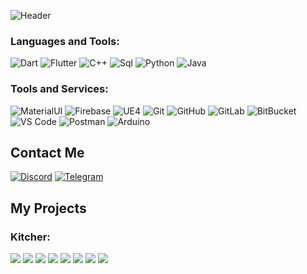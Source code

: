 ![Header](https://github.com/Darkildo/Darkildo/blob/main/assets/logo.jpg)
### Languages and Tools:
![Dart](https://img.shields.io/badge/-Dart-090909?style=for-the-badge&logo=dart&logoColor=097CDB)
![Flutter](https://img.shields.io/badge/-Flutter-090909?style=for-the-badge&logo=flutter&logoColor=47C5FB)
![C++](https://img.shields.io/badge/-C++-090909?style=for-the-badge&logo=C%2b%2b&logoColor=6296CC)
![Sql](https://img.shields.io/badge/-Sql-090909?style=for-the-badge&logo=mysql&logoColor=00648B)
![Python](https://img.shields.io/badge/-Python-black?style=for-the-badge&logo=Python)
![Java](https://img.shields.io/badge/Java-orange?style=for-the-badge&logo=java)
### Tools and Services:
![MaterialUI](https://img.shields.io/badge/-MatrialUI-0081CB?style=flat-square&logo=material-UI)
![Firebase](https://img.shields.io/badge/-Firebase-090909?style=for-the-badge&logo=firebase&logoColor=F8C52C)
![UE4](https://img.shields.io/badge/-UE4-090909?style=for-the-badge&logo=mysql&logoColor=00648B)
![Git](https://img.shields.io/badge/-Git-black?style=flat-square&logo=git)
![GitHub](https://img.shields.io/badge/-GitHub-181717?style=flat-square&logo=github)
![GitLab](https://img.shields.io/badge/-GitLab-FCA121?style=flat-square&logo=gitlab)
![BitBucket](https://img.shields.io/badge/-BitBucket-darkblue?style=flat-square&logo=bitbucket)
![VS Code](https://img.shields.io/badge/-VS%20Code-007ACC?style=flat-square&logo=visual-studio-code)
![Postman](https://img.shields.io/badge/Postman-black?style=flat-square&logo=postman)
![Arduino](https://img.shields.io/badge/Arduino-black?style=flat-square&logo=arduino)
## Contact Me
[![Discord](https://img.shields.io/badge/-Discord-090909?style=for-the-badge&logo=C%2b%2b&logoColor=6296CC)]()
[![Telegram](https://img.shields.io/badge/-Telegram-090909?style=for-the-badge&logo=C%2b%2b&logoColor=6296CC)](https://t.me/yghyyl)

## My Projects
### Kitcher:
<img src="https://github.com/Darkildo/Darkildo/blob/main/assets/kt/kitcher_1.jpg" />
<img src="https://github.com/Darkildo/Darkildo/blob/main/assets/kt/kitcher_2.jpg" />
<img src="https://github.com/Darkildo/Darkildo/blob/main/assets/kt/kitcher_3.jpg" />
<img src="https://github.com/Darkildo/Darkildo/blob/main/assets/kt/kitcher_4.jpg" />
<img src="https://github.com/Darkildo/Darkildo/blob/main/assets/kt/kitcher_5.jpg" />
<img src="https://github.com/Darkildo/Darkildo/blob/main/assets/kt/kitcher_6.jpg" />
<img src="https://github.com/Darkildo/Darkildo/blob/main/assets/kt/kitcher_7.jpg" />
<img src="https://github.com/Darkildo/Darkildo/blob/main/assets/kt/kitcher_8.jpg" />
